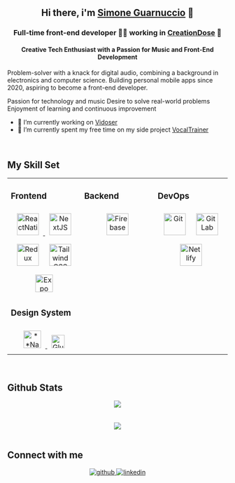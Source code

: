 ## <div align="center"> Hi there, i'm [Simone Guarnuccio](https://simoneguarnuccio.vercel.app/) 👋 </div>

### <div align="center"> Full-time front-end developer 👨‍💻 working in [CreationDose](https://github.com/CreationDose) 🚀</div>  
#### <div align="center"> Creative Tech **Enthusiast** with a Passion for Music and Front-End Development

Problem-solver with a knack for digital audio, combining a background in electronics and computer science.
Building personal mobile apps since 2020, aspiring to become a front-end developer.

Passion for technology and music
Desire to solve real-world problems
Enjoyment of learning and continuous improvement
</div>

- 🔭 I’m currently working on [Vidoser](https://vidoser.com/it/)  
- 🌱 I’m currently spent my free time on my side project [VocalTrainer](https://github.com/grnsmn/VocalTrainer)


<br/>  


## My Skill Set  
<table><tr><td valign="top" width="33%">


### Frontend  
<div align="center">  
<a href="https://www.reactnative.com/" target="_blank"><img style="margin: 10px" src="https://seeklogo.com/images/R/react-native-logo-221C671C70-seeklogo.com.png" alt="ReactNative" height="50" />  
<a href="https://nextjs.org/" target="_blank"><img style="margin: 10px" src="https://profilinator.rishav.dev/skills-assets/nextjs.png" alt="NextJS" height="50" /></a>  
<a href="https://redux.js.org/" target="_blank"><img style="margin: 10px" src="https://profilinator.rishav.dev/skills-assets/redux-original.svg" alt="Redux" height="50" /></a>  
<a href="https://www.tailwindcss.com/" target="_blank"><img style="margin: 10px" src="https://profilinator.rishav.dev/skills-assets/tailwindcss.svg" alt="Tailwind CSS" height="50" /></a>  
<a href="https://www.expo.com/" target="_blank"><img style="margin: 10px" src="https://seeklogo.com/images/E/expo-logo-01BB2BCFC3-seeklogo.com.png" alt="Expo" height="40" /></a>  
</div>


### Design System
<div align="center">  
<a href="https://nativebase.com/" target="_blank"><img style="margin: 10px" src="https://nativebase.io/img/nativebase-logo-dark.svg" alt="**NativeBase**" height="40" />  
<a href="https://gluestack.io/" target="_blank"><img style="margin: 10px" src="https://avatars.githubusercontent.com/u/120183344?s=48&v=4" alt="Gluestack-ui" height="30" />  
</div>

</td><td valign="top" width="33%">



### Backend  
<div align="center">  
<a href="https://firebase.google.com/" target="_blank"><img style="margin: 10px" src="https://www.gstatic.com/devrel-devsite/prod/v158caafe57d4670a8abac19430cb93c14f6b6846e8f3012a57383593e392bfd9/firebase/images/lockup.svg" alt="Firebase" height="50" /></a>  
</div>

</td><td valign="top" width="33%">



### DevOps  
<div align="center">  
<a href="https://github.com/" target="_blank"><img style="margin: 10px" src="https://cdn4.iconfinder.com/data/icons/socialcones/508/Github-128.png" alt="Git" height="50" /></a>  
<a href="https://about.gitlab.com/" target="_blank"><img style="margin: 10px" src="https://profilinator.rishav.dev/skills-assets/gitlab.svg" alt="GitLab" height="50" /></a>  
<a href="https://about.gitlab.com/" target="_blank"><img style="margin: 10px" src="https://cdn.jsdelivr.net/gh/devicons/devicon@latest/icons/netlify/netlify-original.svg" alt="Netlify" height="50" /></a>
</div>

</td></tr></table>  

<br/> 

## Github Stats  
<div align="center"><img src="https://github-readme-stats.vercel.app/api/top-langs/?username=grnsmn&hide_border=true&layout=compact" align="center" /></div>  

<br/>  

  

<br/>  

<div align="center">
            <a href="https://paypal.me/simoneguarnuccio@gmail.com" target="_blank" style="display: inline-block;">
                <img
                    src="https://img.shields.io/badge/Donate-PayPal-blue.svg?style=flat-square&logo=paypal" 
                    align="center"
                />
            </a></div>
<br />




## Connect with me  
<div align="center">
<a href="https://github.com/https://github.com/grnsmn" target="_blank">
<img src=https://img.shields.io/badge/github-%2324292e.svg?&style=for-the-badge&logo=github&logoColor=white alt=github style="margin-bottom: 5px;" />
</a>
<a href="https://linkedin.com/in/https://www.linkedin.com/in/simone-guarnuccio-7779a4166/" target="_blank">
<img src=https://img.shields.io/badge/linkedin-%231E77B5.svg?&style=for-the-badge&logo=linkedin&logoColor=white alt=linkedin style="margin-bottom: 5px;" />
</a>  
</div>  
  

<br/>  
